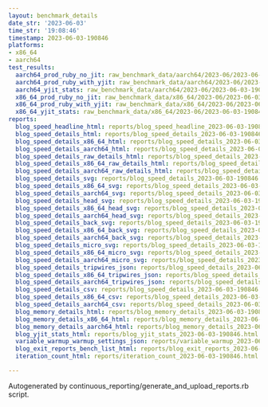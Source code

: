 ```yaml
---
layout: benchmark_details
date_str: '2023-06-03'
time_str: '19:08:46'
timestamp: 2023-06-03-190846
platforms:
- x86_64
- aarch64
test_results:
  aarch64_prod_ruby_no_jit: raw_benchmark_data/aarch64/2023-06/2023-06-03-190846_basic_benchmark_aarch64_prod_ruby_no_jit.json
  aarch64_prod_ruby_with_yjit: raw_benchmark_data/aarch64/2023-06/2023-06-03-190846_basic_benchmark_aarch64_prod_ruby_with_yjit.json
  aarch64_yjit_stats: raw_benchmark_data/aarch64/2023-06/2023-06-03-190846_basic_benchmark_aarch64_yjit_stats.json
  x86_64_prod_ruby_no_jit: raw_benchmark_data/x86_64/2023-06/2023-06-03-190846_basic_benchmark_x86_64_prod_ruby_no_jit.json
  x86_64_prod_ruby_with_yjit: raw_benchmark_data/x86_64/2023-06/2023-06-03-190846_basic_benchmark_x86_64_prod_ruby_with_yjit.json
  x86_64_yjit_stats: raw_benchmark_data/x86_64/2023-06/2023-06-03-190846_basic_benchmark_x86_64_yjit_stats.json
reports:
  blog_speed_headline_html: reports/blog_speed_headline_2023-06-03-190846.html
  blog_speed_details_html: reports/blog_speed_details_2023-06-03-190846.html
  blog_speed_details_x86_64_html: reports/blog_speed_details_2023-06-03-190846.x86_64.html
  blog_speed_details_aarch64_html: reports/blog_speed_details_2023-06-03-190846.aarch64.html
  blog_speed_details_raw_details_html: reports/blog_speed_details_2023-06-03-190846.raw_details.html
  blog_speed_details_x86_64_raw_details_html: reports/blog_speed_details_2023-06-03-190846.x86_64.raw_details.html
  blog_speed_details_aarch64_raw_details_html: reports/blog_speed_details_2023-06-03-190846.aarch64.raw_details.html
  blog_speed_details_svg: reports/blog_speed_details_2023-06-03-190846.svg
  blog_speed_details_x86_64_svg: reports/blog_speed_details_2023-06-03-190846.x86_64.svg
  blog_speed_details_aarch64_svg: reports/blog_speed_details_2023-06-03-190846.aarch64.svg
  blog_speed_details_head_svg: reports/blog_speed_details_2023-06-03-190846.head.svg
  blog_speed_details_x86_64_head_svg: reports/blog_speed_details_2023-06-03-190846.x86_64.head.svg
  blog_speed_details_aarch64_head_svg: reports/blog_speed_details_2023-06-03-190846.aarch64.head.svg
  blog_speed_details_back_svg: reports/blog_speed_details_2023-06-03-190846.back.svg
  blog_speed_details_x86_64_back_svg: reports/blog_speed_details_2023-06-03-190846.x86_64.back.svg
  blog_speed_details_aarch64_back_svg: reports/blog_speed_details_2023-06-03-190846.aarch64.back.svg
  blog_speed_details_micro_svg: reports/blog_speed_details_2023-06-03-190846.micro.svg
  blog_speed_details_x86_64_micro_svg: reports/blog_speed_details_2023-06-03-190846.x86_64.micro.svg
  blog_speed_details_aarch64_micro_svg: reports/blog_speed_details_2023-06-03-190846.aarch64.micro.svg
  blog_speed_details_tripwires_json: reports/blog_speed_details_2023-06-03-190846.tripwires.json
  blog_speed_details_x86_64_tripwires_json: reports/blog_speed_details_2023-06-03-190846.x86_64.tripwires.json
  blog_speed_details_aarch64_tripwires_json: reports/blog_speed_details_2023-06-03-190846.aarch64.tripwires.json
  blog_speed_details_csv: reports/blog_speed_details_2023-06-03-190846.csv
  blog_speed_details_x86_64_csv: reports/blog_speed_details_2023-06-03-190846.x86_64.csv
  blog_speed_details_aarch64_csv: reports/blog_speed_details_2023-06-03-190846.aarch64.csv
  blog_memory_details_html: reports/blog_memory_details_2023-06-03-190846.html
  blog_memory_details_x86_64_html: reports/blog_memory_details_2023-06-03-190846.x86_64.html
  blog_memory_details_aarch64_html: reports/blog_memory_details_2023-06-03-190846.aarch64.html
  blog_yjit_stats_html: reports/blog_yjit_stats_2023-06-03-190846.html
  variable_warmup_warmup_settings_json: reports/variable_warmup_2023-06-03-190846.warmup_settings.json
  blog_exit_reports_bench_list_html: reports/blog_exit_reports_2023-06-03-190846.bench_list.html
  iteration_count_html: reports/iteration_count_2023-06-03-190846.html

---
```

Autogenerated by continuous_reporting/generate_and_upload_reports.rb script.
